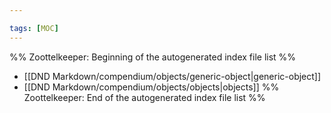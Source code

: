 ```yaml
---

tags: [MOC]
---
```

%% Zoottelkeeper: Beginning of the autogenerated index file list  %%
-  [[DND Markdown/compendium/objects/generic-object|generic-object]]
-  [[DND Markdown/compendium/objects/objects|objects]]
%% Zoottelkeeper: End of the autogenerated index file list  %%
